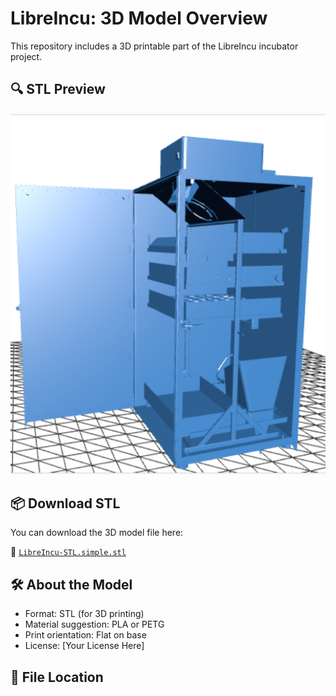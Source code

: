 # LibreIncu: 3D Model Overview

This repository includes a 3D printable part of the LibreIncu incubator project.

## 🔍 STL Preview

![LibreIncu 3D Preview](./libreincu.png)

## 📦 Download STL

You can download the 3D model file here:

🔗 [`LibreIncu-STL.simple.stl`](./LibreIncu-STL.simple.stl)

## 🛠️ About the Model

- Format: STL (for 3D printing)
- Material suggestion: PLA or PETG
- Print orientation: Flat on base
- License: [Your License Here]

## 📁 File Location

